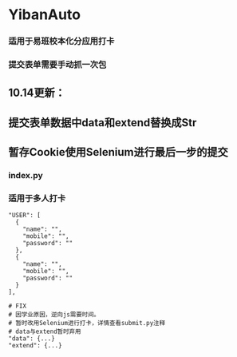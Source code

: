 # YibanAuto
### 适用于易班校本化分应用打卡
### 提交表单需要手动抓一次包

## 10.14更新：
## 提交表单数据中data和extend替换成Str
## 暂存Cookie使用Selenium进行最后一步的提交

### index.py
### 适用于多人打卡
```
"USER": [
  {
    "name": "",
    "mobile": "",
    "password": ""
  },
  {
    "name": "",
    "mobile": "",
    "password": ""
  }
],

# FIX 
# 因学业原因，逆向js需要时间。
# 暂时改用Selenium进行打卡，详情查看submit.py注释
# data与extend暂时弃用
"data": {...}
"extend": {...}
```

